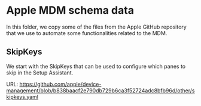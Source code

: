 # Apple MDM schema data

In this folder, we copy some of the files from the Apple GitHub repository that we use to automate some functionalities related to the MDM.

## SkipKeys

We start with the SkipKeys that can be used to configure which panes to skip in the Setup Assistant.

URL: https://github.com/apple/device-management/blob/b838baacf2e790db729b6ca3f52724adc8bfb96d/other/skipkeys.yaml
